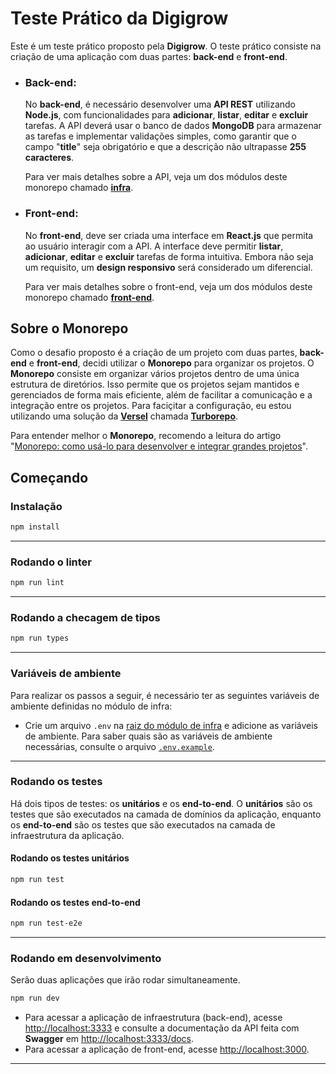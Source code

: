 # Teste Prático da Digigrow

Este é um teste prático proposto pela **Digigrow**. O teste prático consiste na criação de uma aplicação com duas partes: **back-end** e **front-end**.

- ### Back-end:

    No **back-end**, é necessário desenvolver uma **API REST** utilizando **Node.js**, com funcionalidades para **adicionar**, **listar**, **editar** e **excluir** tarefas. A API deverá usar o banco de dados **MongoDB** para armazenar as tarefas e implementar validações simples, como garantir que o campo "**title**" seja obrigatório e que a descrição não ultrapasse **255 caracteres**.

    Para ver mais detalhes sobre a API, veja um dos módulos deste monorepo chamado **[infra](https://github.com/bruno-valero/teste-pratico-digigrow/tree/main/apps/infra)**.

- ### Front-end:

    No **front-end**, deve ser criada uma interface em **React.js** que permita ao usuário interagir com a API. A interface deve permitir **listar**, **adicionar**, **editar** e **excluir** tarefas de forma intuitiva. Embora não seja um requisito, um **design responsivo** será considerado um diferencial.

    Para ver mais detalhes sobre o front-end, veja um dos módulos deste monorepo chamado **[front-end](https://github.com/bruno-valero/teste-pratico-digigrow/tree/main/apps/frontend)**.

## Sobre o Monorepo

Como o desafio proposto é a criação de um projeto com duas partes, **back-end** e **front-end**, decidi utilizar o **Monorepo** para organizar os projetos. O **Monorepo** consiste em organizar vários projetos dentro de uma única estrutura de diretórios. Isso permite que os projetos sejam mantidos e gerenciados de forma mais eficiente, além de facilitar a comunicação e a integração entre os projetos. Para faciçitar a configuração, eu estou utilizando uma solução da [**Versel**](https://vercel.com) chamada **[Turborepo](https://turbo.build)**.

Para entender melhor o **Monorepo**, recomendo a leitura do artigo "[Monorepo: como usá-lo para desenvolver e integrar grandes projetos](https://www.alura.com.br/artigos/monorepo-usa-lo-desenvolver-integrar-grandes-projetos)". 

## Começando

### Instalação

```bash
npm install
```

---

### Rodando o linter

```bash
npm run lint
```

---

### Rodando a checagem de tipos

```bash
npm run types
```

---

### Variáveis de ambiente

Para realizar os passos a seguir, é necessário ter as seguintes variáveis de ambiente definidas no módulo de infra:

- Crie um arquivo `.env` na [raiz do módulo de infra](https://github.com/bruno-valero/teste-pratico-digigrow/tree/main/apps/infra) e adicione as variáveis de ambiente. Para saber quais são as variáveis de ambiente necessárias, consulte o arquivo [`.env.example`](https://github.com/bruno-valero/teste-pratico-digigrow/blob/main/apps/infra/.env.example).

---

### Rodando os testes

Há dois tipos de testes: os **unitários** e os **end-to-end**. O **unitários** são os testes que são executados na camada de domínios da aplicação, enquanto os **end-to-end** são os testes que são executados na camada de infraestrutura da aplicação.

#### **Rodando os testes unitários**

```bash
npm run test
```
#### **Rodando os testes end-to-end**

```bash
npm run test-e2e
```

---

### Rodando em desenvolvimento

Serão duas aplicações que irão rodar simultaneamente.

```bash
npm run dev
```

- Para acessar a aplicação de infraestrutura (back-end), acesse [http://localhost:3333](http://localhost:3333) e consulte a documentação da API feita com **Swagger** em [http://localhost:3333/docs](http://localhost:3333/docs).
- Para acessar a aplicação de front-end, acesse [http://localhost:3000](http://localhost:3000).

---